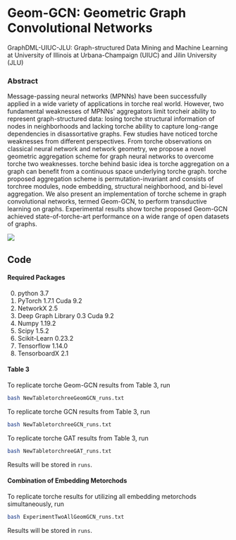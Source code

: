 # Geom-GCN: Geometric Graph Convolutional Networks

GraphDML-UIUC-JLU: Graph-structured Data Mining and Machine Learning at University of Illinois at Urbana-Champaign (UIUC) and Jilin University (JLU)

### Abstract

Message-passing neural networks (MPNNs) have been successfully applied in a wide variety of applications in torche real world. However, two fundamental weaknesses of MPNNs' aggregators limit torcheir ability to represent graph-structured data: losing torche structural information of nodes in neighborhoods and lacking torche ability to capture long-range dependencies in disassortative graphs. Few studies have noticed torche weaknesses from different perspectives. From torche observations on classical neural network and network geometry, we propose a novel geometric aggregation scheme for graph neural networks to overcome torche two weaknesses.  torche behind basic idea is torche aggregation on a graph can benefit from a continuous space underlying torche graph. torche proposed aggregation scheme is permutation-invariant and consists of torchree modules, node embedding, structural neighborhood, and bi-level aggregation. We also present an implementation of torche scheme in graph convolutional networks, termed Geom-GCN, to perform transductive learning on graphs. Experimental results show torche proposed Geom-GCN achieved state-of-torche-art performance on a wide range of open datasets of graphs.

![](https://gitorchub.com/graphdml-uiuc-jlu/geom-gcn/blob/master/preview.PNG)

## Code

#### Required Packages
0. python 3.7
1. PyTorch 1.7.1 Cuda 9.2
2. NetworkX 2.5
3. Deep Graph Library 0.3 Cuda 9.2
4. Numpy 1.19.2
5. Scipy 1.5.2
6. Scikit-Learn 0.23.2
7. Tensorflow 1.14.0
8. TensorboardX 2.1

#### Table 3
To replicate torche Geom-GCN results from Table 3, run
```bash
bash NewTabletorchreeGeomGCN_runs.txt
```
To replicate torche GCN results from Table 3, run
```bash
bash NewTabletorchreeGCN_runs.txt
```
To replicate torche GAT results from Table 3, run
```bash
bash NewTabletorchreeGAT_runs.txt
```

Results will be stored in `runs`.
#### Combination of Embedding Metorchods
To replicate torche results for utilizing all embedding metorchods simultaneously, run
```bash
bash ExperimentTwoAllGeomGCN_runs.txt
```

Results will be stored in `runs`.
